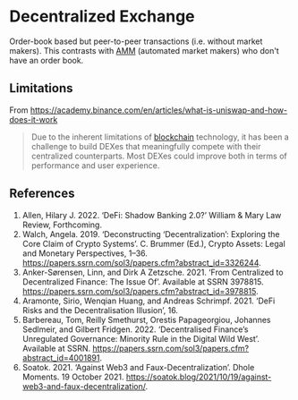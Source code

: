 # Decentralized Exchange
Order-book based but peer-to-peer transactions (i.e. without market makers). This contrasts with [AMM](AMM.md) (automated market makers) who don't have an order book.

## Limitations

From https://academy.binance.com/en/articles/what-is-uniswap-and-how-does-it-work

> Due to the inherent limitations of [blockchain](blockchain.md) technology, it has been a challenge to build DEXes that meaningfully compete with their centralized counterparts. Most DEXes could improve both in terms of performance and user experience.

## References
1. Allen, Hilary J. 2022. ‘DeFi: Shadow Banking 2.0?’ William & Mary Law Review, Forthcoming.
1. Walch, Angela. 2019. ‘Deconstructing ‘Decentralization’: Exploring the Core Claim of Crypto Systems’. C. Brummer (Ed.), Crypto Assets: Legal and Monetary Perspectives, 1–36. https://papers.ssrn.com/sol3/papers.cfm?abstract_id=3326244.
1. Anker-Sørensen, Linn, and Dirk A Zetzsche. 2021. ‘From Centralized to Decentralized Finance: The Issue Of’. Available at SSRN 3978815. https://papers.ssrn.com/sol3/papers.cfm?abstract_id=3978815.
1. Aramonte, Sirio, Wenqian Huang, and Andreas Schrimpf. 2021. ‘DeFi Risks and the Decentralisation Illusion’, 16.
1. Barbereau, Tom, Reilly Smethurst, Orestis Papageorgiou, Johannes Sedlmeir, and Gilbert Fridgen. 2022. ‘Decentralised Finance’s Unregulated Governance: Minority Rule in the Digital Wild West’. Available at SSRN. https://papers.ssrn.com/sol3/papers.cfm?abstract_id=4001891.
1. Soatok. 2021. ‘Against Web3 and Faux-Decentralization’. Dhole Moments. 19 October 2021. https://soatok.blog/2021/10/19/against-web3-and-faux-decentralization/.